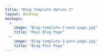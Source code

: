 ```yaml
---
title: "Blog Template Option 3"
layout: desktop
mockups:
  -
    image: "Blog-template-3-main-page.jpg"
    title: "Main Blog Page"
  -
    image: "Blog-template-3-post-page.jpg"
    title: "Blog Post Page"
---
```


